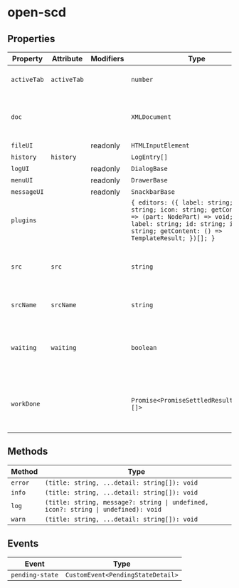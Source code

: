 # open-scd

## Properties

| Property    | Attribute   | Modifiers | Type                                             | Default                                          | Description                                      |
|-------------|-------------|-----------|--------------------------------------------------|--------------------------------------------------|--------------------------------------------------|
| `activeTab` | `activeTab` |           | `number`                                         | 0                                                | The currently active editor tab.                 |
| `doc`       |             |           | `XMLDocument`                                    | "emptySCD"                                       | The `XMLDocument` representation of the current file. |
| `fileUI`    |             | readonly  | `HTMLInputElement`                               |                                                  |                                                  |
| `history`   | `history`   |           | `LogEntry[]`                                     | []                                               |                                                  |
| `logUI`     |             | readonly  | `DialogBase`                                     |                                                  |                                                  |
| `menuUI`    |             | readonly  | `DrawerBase`                                     |                                                  |                                                  |
| `messageUI` |             | readonly  | `SnackbarBase`                                   |                                                  |                                                  |
| `plugins`   |             |           | `{ editors: ({ label: string; id: string; icon: string; getContent: () => (part: NodePart) => void; } \| { label: string; id: string; icon: string; getContent: () => TemplateResult; })[]; }` | {"editors":[{"label":"Substation","id":"substation","icon":"border_outer"},{"label":"Test","id":"test","icon":"self_improvement"},{"label":"Visual Filler","id":"filler","icon":"science"}]} |                                                  |
| `src`       | `src`       |           | `string`                                         |                                                  | The current file's URL. `blob:` URLs are *revoked after parsing*! |
| `srcName`   | `srcName`   |           | `string`                                         | "untitled.scd"                                   | The name of the current file.                    |
| `waiting`   | `waiting`   |           | `boolean`                                        | false                                            | Whether the element is currently waiting for some async work. |
| `workDone`  |             |           | `Promise<PromiseSettledResult<string>[]>`        | "Promise.allSettled(this.work)"                  | A promise which resolves once all currently pending work is done. |

## Methods

| Method  | Type                                             |
|---------|--------------------------------------------------|
| `error` | `(title: string, ...detail: string[]): void`     |
| `info`  | `(title: string, ...detail: string[]): void`     |
| `log`   | `(title: string, message?: string \| undefined, icon?: string \| undefined): void` |
| `warn`  | `(title: string, ...detail: string[]): void`     |

## Events

| Event           | Type                              |
|-----------------|-----------------------------------|
| `pending-state` | `CustomEvent<PendingStateDetail>` |
